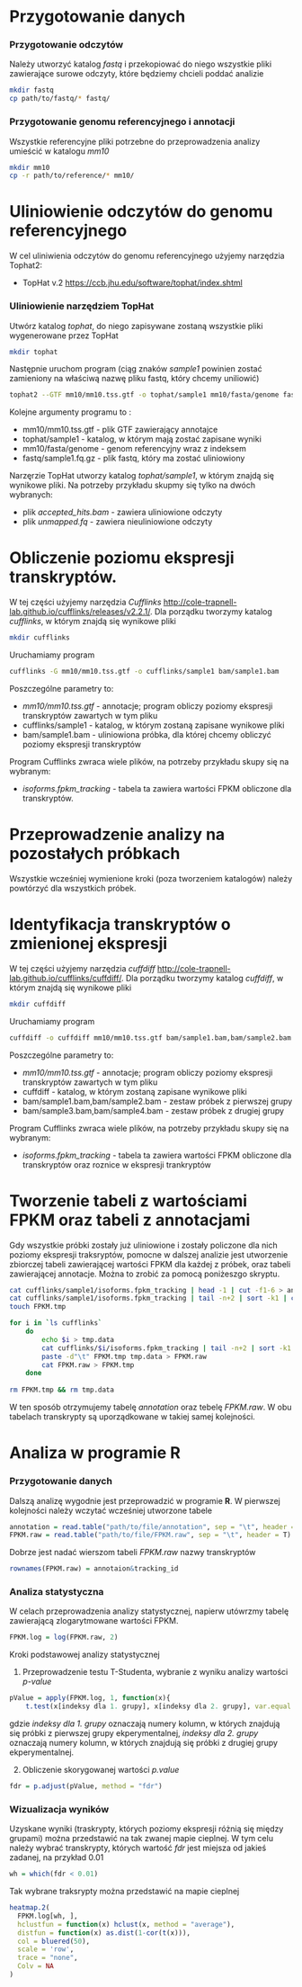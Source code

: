 # Przygotowanie danych
### Przygotowanie odczytów
Należy utworzyć katalog *fastq* i przekopiować do niego wszystkie pliki zawierające surowe odczyty, które będziemy chcieli poddać analizie
```sh
mkdir fastq
cp path/to/fastq/* fastq/
```
### Przygotowanie genomu referencyjnego i annotacji
Wszystkie referencyjne pliki potrzebne do przeprowadzenia analizy umieścić w katalogu *mm10*
```sh
mkdir mm10
cp -r path/to/reference/* mm10/
```

# Uliniowienie odczytów do genomu referencyjnego
W cel uliniwienia odczytów do genomu referencyjnego użyjemy narzędzia Tophat2: 
* TopHat v.2 https://ccb.jhu.edu/software/tophat/index.shtml


### Uliniowienie narzędziem TopHat
Utwórz katalog *tophat*, do niego zapisywane zostaną wszystkie pliki wygenerowane przez TopHat
```sh
mkdir tophat
```
Następnie uruchom program (ciąg znaków *sample1* powinien zostać zamieniony na właściwą nazwę pliku fastq, który chcemy uniliowić)
```sh
tophat2 --GTF mm10/mm10.tss.gtf -o tophat/sample1 mm10/fasta/genome fastq/sample1.fq.gz
```
Kolejne argumenty programu to :

* mm10/mm10.tss.gtf - plik GTF zawierający annotajce
* tophat/sample1 - katalog, w którym mają zostać zapisane wyniki
* mm10/fasta/genome - genom referencyjny wraz z indeksem
* fastq/sample1.fq.gz - plik fastq, który ma zostać uliniowiony

Narzęrzie TopHat utworzy katalog *tophat/sample1*, w którym znajdą się wynikowe pliki. Na potrzeby przykładu skupmy się tylko na dwóch wybranych:
* plik *accepted_hits.bam* - zawiera uliniowione odczyty
* plik *unmapped.fq* - zawiera nieuliniowione odczyty

# Obliczenie poziomu ekspresji transkryptów.
W tej części użyjemy narzędzia *Cufflinks* http://cole-trapnell-lab.github.io/cufflinks/releases/v2.2.1/.
Dla porządku tworzymy katalog *cufflinks*, w którym znajdą się wynikowe pliki
```sh 
mkdir cufflinks
```
Uruchamiamy program
```sh
cufflinks -G mm10/mm10.tss.gtf -o cufflinks/sample1 bam/sample1.bam
```
Poszczególne parametry to:
* *mm10/mm10.tss.gtf* - annotacje; program obliczy poziomy ekspresji transkryptów zawartych w tym pliku
* cufflinks/sample1 - katalog, w którym zostaną zapisane wynikowe pliki
* bam/sample1.bam - uliniowiona próbka, dla której chcemy obliczyć poziomy ekspresji transkryptów

Program Cufflinks zwraca wiele plików, na potrzeby przykładu skupy się na wybranym:
* *isoforms.fpkm_tracking* - tabela ta zawiera wartości FPKM obliczone dla transkryptów.

# Przeprowadzenie analizy na pozostałych próbkach
Wszystkie wcześniej wymienione kroki (poza tworzeniem katalogów) należy powtórzyć dla wszystkich próbek.

# Identyfikacja transkryptów o zmienionej ekspresji
W tej części użyjemy narzędzia *cuffdiff* http://cole-trapnell-lab.github.io/cufflinks/cuffdiff/.
Dla porządku tworzymy katalog *cuffdiff*, w którym znajdą się wynikowe pliki
```sh 
mkdir cuffdiff
```
Uruchamiamy program
```sh
cuffdiff -o cuffdiff mm10/mm10.tss.gtf bam/sample1.bam,bam/sample2.bam bam/sample3.bam,bam/sample4.bam
```
Poszczególne parametry to:
* *mm10/mm10.tss.gtf* - annotacje; program obliczy poziomy ekspresji transkryptów zawartych w tym pliku
* cuffdiff - katalog, w którym zostaną zapisane wynikowe pliki
* bam/sample1.bam,bam/sample2.bam - zestaw próbek z pierwszej grupy
* bam/sample3.bam,bam/sample4.bam - zestaw próbek z drugiej grupy

Program Cufflinks zwraca wiele plików, na potrzeby przykładu skupy się na wybranym:
* *isoforms.fpkm_tracking* - tabela ta zawiera wartości FPKM obliczone dla transkryptów oraz roznice w ekspresji trankryptów

# Tworzenie tabeli z wartościami FPKM oraz tabeli z annotacjami
Gdy wszystkie próbki zostały już uliniowione i zostały policzone dla nich poziomy ekspresji traksryptów, pomocne w dalszej analizie jest utworzenie zbiorczej tabeli zawierającej wartości FPKM dla każdej z próbek, oraz tabeli zawierającej annotacje. Można to zrobić za pomocą poniżeszgo skryptu.

```sh
cat cufflinks/sample1/isoforms.fpkm_tracking | head -1 | cut -f1-6 > annotation
cat cufflinks/sample1/isoforms.fpkm_tracking | tail -n+2 | sort -k1 | cut -f1-6 >> annotation
touch FPKM.tmp

for i in `ls cufflinks`
    do
        echo $i > tmp.data
        cat cufflinks/$i/isoforms.fpkm_tracking | tail -n+2 | sort -k1 | cut -f10 >> tmp.data
        paste -d"\t" FPKM.tmp tmp.data > FPKM.raw
        cat FPKM.raw > FPKM.tmp
    done
    
rm FPKM.tmp && rm tmp.data
```
W ten sposób otrzymujemy tabelę *annotation* oraz tebelę *FPKM.raw*. W obu tabelach transkrypty są uporządkowane w takiej samej kolejności.

# Analiza w programie R
### Przygotowanie danych
Dalszą analizę wygodnie jest przeprowadzić w programie **R**. W pierwszej kolejności należy wczytać wcześniej utworzone tabele
```r
annotation = read.table("path/to/file/annotation", sep = "\t", header = T)
FPKM.raw = read.table("path/to/file/FPKM.raw", sep = "\t", header = T)
```
Dobrze jest nadać wierszom tabeli *FPKM.raw* nazwy transkryptów
```r
rownames(FPKM.raw) = annotaion&tracking_id
```

### Analiza statystyczna
W celach przeprowadzenia analizy statystycznej, napierw utówrzmy tabelę zawierającą zlogarytmowane wartości FPKM. 

```r
FPKM.log = log(FPKM.raw, 2)
```

Kroki podstawowej analizy statystycznej
1. Przeprowadzenie testu T-Studenta, wybranie z wyniku analizy wartości *p-value*
```r
pValue = apply(FPKM.log, 1, function(x){
    t.test(x[indeksy dla 1. grupy], x[indeksy dla 2. grupy], var.equal = T)$p.value})
```
gdzie *indeksy dla 1. grupy* oznaczają numery kolumn, w których znajdują się próbki z pierwszej grupy ekperymentalnej, *indeksy dla 2. grupy* oznaczają numery kolumn, w których znajdują się próbki z drugiej grupy ekperymentalnej.

2. Obliczenie skorygowanej wartości *p.value*
```r
fdr = p.adjust(pValue, method = "fdr")
```
### Wizualizacja wyników
Uzyskane wyniki (traskrypty, których poziomy ekspresji różnią się między grupami) można przedstawić na tak zwanej mapie cieplnej. W tym celu należy wybrać transkrypty, których wartość *fdr* jest miejsza od jakieś zadanej, na przykład 0.01
```r
wh = which(fdr < 0.01)
```
Tak wybrane traksrypty można przedstawić na mapie cieplnej
```r
heatmap.2(
  FPKM.log[wh, ],
  hclustfun = function(x) hclust(x, method = "average"),
  distfun = function(x) as.dist(1-cor(t(x))),  
  col = bluered(50), 
  scale = 'row', 
  trace = "none",
  Colv = NA
)
```







